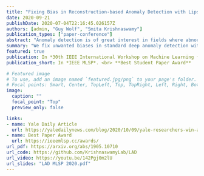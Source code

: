 ```yaml
---
title: "Fixing Bias in Reconstruction-based Anomaly Detection with Lipschitz Discriminators"
date: 2020-09-21
publishDate: 2020-07-04T22:16:45.026157Z
authors: [admin, "Guy Wolf", "Smita Krishnaswamy"]
publication_types: ["paper-conference"]
abstract: "Anomaly detection is of great interest in fields where abnormalities need to be identified and corrected (e.g., medicine and finance). Deep learning methods for this task often rely on autoencoder reconstruction error, sometimes in conjunction with other errors. We show that this approach exhibits intrinsic biases that lead to undesirable results. Reconstruction-based methods are sensitive to training-data outliers and simple-to-reconstruct points. Instead, we introduce a new unsupervised Lipschitz anomaly discriminator that does not suffer from these biases. Our anomaly discriminator is trained, similar to the ones used in GANs, to detect the difference between the training data and corruptions of the training data. We show that this procedure successfully detects unseen anomalies with guarantees on those that have a certain Wasserstein distance from the data or corrupted training set. These additions allow us to show improved performance on MNIST, CIFAR10, and health record data."
summary: "We fix unwanted biases in standard deep anomaly detection with a new architecture."
featured: true
publication: In *30th IEEE International Workshop on Machine Learning for Signal Processing*. <br> **Best Student Paper Award**
publication_short: In *IEEE MLSP*. <br> **Best Student Paper Award**

# Featured image
# To use, add an image named `featured.jpg/png` to your page's folder.
# Focal points: Smart, Center, TopLeft, Top, TopRight, Left, Right, BottomLeft, Bottom, BottomRight.
image:
  caption: ""
  focal_point: "Top"
  preview_only: false

links:
- name: Yale Daily Article
  url: https://yaledailynews.com/blog/2020/10/09/yale-researchers-win-award-for-best-machine-learning-paper/
- name: Best Paper Award
  url: https://ieeemlsp.cc/awards/
url_pdf: https://arxiv.org/abs/1905.10710
url_code: https://github.com/KrishnaswamyLab/LAD
url_video: https://youtu.be/142Pgj0m2lU
url_slides: "LAD MLSP 2020.pdf"
---
```


